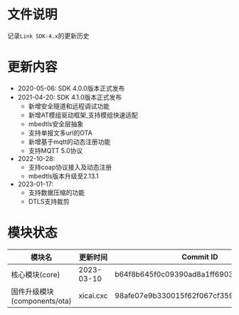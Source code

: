 # 文件说明

记录`Link SDK-4.x`的更新历史

# 更新内容

+ 2020-05-06: SDK 4.0.0版本正式发布
+ 2021-04-20: SDK 4.1.0版本正式发布
  +  新增安全隧道和远程调试功能
  +  新增AT模组驱动框架,支持模组快速适配
  +  mbedtls安全层抽象
  +  支持单报文多url的OTA
  +  新增基于mqtt的动态注册功能
  +  支持MQTT 5.0协议
+ 2022-10-28:
  +  支持coap协议接入及动态注册
  +  mbedtls版本升级至2.13.1
+ 2023-01-17:
  +  支持数据压缩的功能
  +  DTLS支持裁剪

# 模块状态


| 模块名                          | 更新时间    | Commit ID
|---------------------------------|-------------|---------------------------------------------
| 核心模块(core)                  | 2023-03-10  | b64f8b645f0c09390ad8a1ff69036666c6fab36c
| 固件升级模块(components/ota)    | xicai.cxc   | 98afe07e9b330015f62f067cf3599d82a0d9de3f



